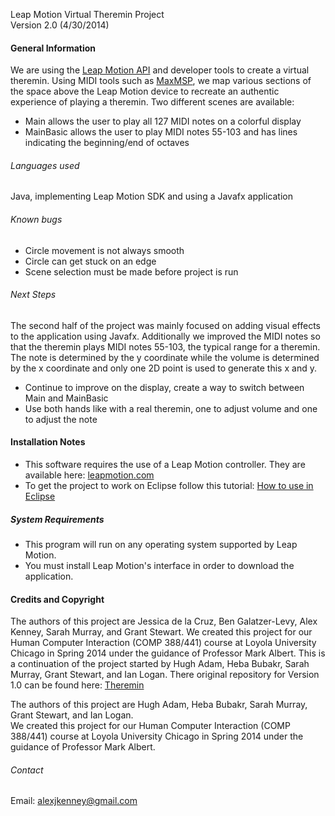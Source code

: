Leap Motion Virtual Theremin Project  
Version 2.0 (4/30/2014)
#### General Information

We are using the [Leap Motion API](https://developer.leapmotion.com) and developer tools to create a virtual theremin.
Using MIDI tools such as [MaxMSP](http://cycling74.com/products/max/), we map various sections of the space above the 
Leap Motion device to recreate an authentic experience of playing a theremin. Two different scenes are available:
* Main allows the user to play all 127 MIDI notes on a colorful display
* MainBasic allows the user to play MIDI notes 55-103 and has lines indicating the beginning/end of octaves

###### Languages used
Java, implementing Leap Motion SDK and using a Javafx application

###### Known bugs
* Circle movement is not always smooth
* Circle can get stuck on an edge
* Scene selection must be made before project is run

###### Next Steps
The second half of the project was mainly focused on adding visual effects to the application using Javafx. Additionally we improved the MIDI notes so that the theremin plays MIDI notes 55-103, the typical range for a theremin. The note is determined by the y coordinate while the volume is determined by the x coordinate and only one 2D point is used to generate this x and y.
* Continue to improve on the display, create a way to switch between Main and MainBasic
* Use both hands like with a real theremin, one to adjust volume and one to adjust the note

#### Installation Notes

* This software requires the use of a Leap Motion controller. They are available here: [leapmotion.com](https://store.leapmotion.com/(S(m0bbeboq5cgvhzzkfozqwxfk))/Pages/LeapSolution.aspx)
* To get the project to work on Eclipse follow this tutorial: [How to use in Eclipse](https://docs.google.com/document/d/1FQbyOAb0PIhPSyC9T-FsVGxfBntA_3y8A2522hvCTz8/edit?usp=sharing")

##### System Requirements
* This program will run on any operating system supported by Leap Motion.
* You must install Leap Motion's interface in order to download the application.

#### Credits and Copyright
The authors of this project are Jessica de la Cruz, Ben Galatzer-Levy, Alex Kenney, Sarah Murray, and Grant Stewart. We created this project for our Human Computer Interaction (COMP 388/441) course at Loyola University Chicago in Spring 2014 under the guidance of Professor Mark Albert.
This is a continuation of the project started by Hugh Adam, Heba Bubakr, Sarah Murray, Grant Stewart, and Ian Logan. There original repository for Version 1.0 can be found here:  [Theremin](https://github.com/sarahelizabeth/theremin)

The authors of this project are Hugh Adam, Heba Bubakr, Sarah Murray, Grant Stewart, and Ian Logan.  
We created this project for our Human Computer Interaction (COMP 388/441) course at Loyola University Chicago in Spring 2014 under the guidance of Professor Mark Albert.

###### Contact
Email: alexjkenney@gmail.com



